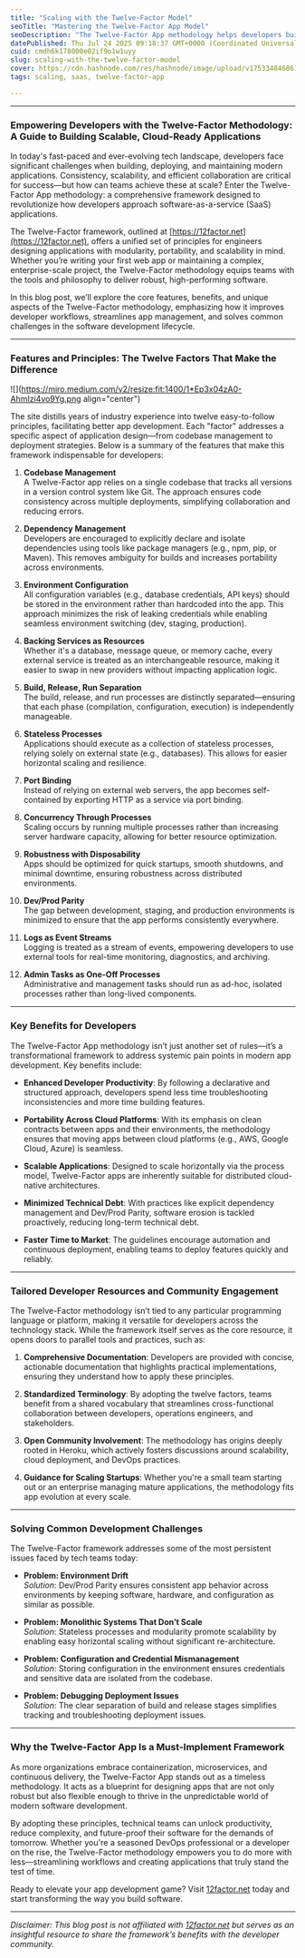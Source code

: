 ```yaml
---
title: "Scaling with the Twelve-Factor Model"
seoTitle: "Mastering the Twelve-Factor App Model"
seoDescription: "The Twelve-Factor App methodology helps developers build scalable, cloud-ready applications with improved productivity and reduced technical debt"
datePublished: Thu Jul 24 2025 09:18:37 GMT+0000 (Coordinated Universal Time)
cuid: cmdh6k178000e02if9o1w1uyy
slug: scaling-with-the-twelve-factor-model
cover: https://cdn.hashnode.com/res/hashnode/image/upload/v1753348468617/2f38135f-07f9-408d-bc40-a6295f42ae75.jpeg
tags: scaling, saas, twelve-factor-app

---
```


---

### Empowering Developers with the Twelve-Factor Methodology: A Guide to Building Scalable, Cloud-Ready Applications

In today's fast-paced and ever-evolving tech landscape, developers face significant challenges when building, deploying, and maintaining modern applications. Consistency, scalability, and efficient collaboration are critical for success—but how can teams achieve these at scale? Enter the Twelve-Factor App methodology: a comprehensive framework designed to revolutionize how developers approach software-as-a-service (SaaS) applications.

The Twelve-Factor framework, outlined at [https://12factor.net](https://12factor.net), offers a unified set of principles for engineers designing applications with modularity, portability, and scalability in mind. Whether you’re writing your first web app or maintaining a complex, enterprise-scale project, the Twelve-Factor methodology equips teams with the tools and philosophy to deliver robust, high-performing software.

In this blog post, we’ll explore the core features, benefits, and unique aspects of the Twelve-Factor methodology, emphasizing how it improves developer workflows, streamlines app management, and solves common challenges in the software development lifecycle.

---

### Features and Principles: The Twelve Factors That Make the Difference

![](https://miro.medium.com/v2/resize:fit:1400/1*Ep3x04zA0-AhmIzi4vo9Yg.png align="center")

The site distills years of industry experience into twelve easy-to-follow principles, facilitating better app development. Each "factor" addresses a specific aspect of application design—from codebase management to deployment strategies. Below is a summary of the features that make this framework indispensable for developers:

1. **Codebase Management**  
    A Twelve-Factor app relies on a single codebase that tracks all versions in a version control system like Git. The approach ensures code consistency across multiple deployments, simplifying collaboration and reducing errors.
    
2. **Dependency Management**  
    Developers are encouraged to explicitly declare and isolate dependencies using tools like package managers (e.g., npm, pip, or Maven). This removes ambiguity for builds and increases portability across environments.
    
3. **Environment Configuration**  
    All configuration variables (e.g., database credentials, API keys) should be stored in the environment rather than hardcoded into the app. This approach minimizes the risk of leaking credentials while enabling seamless environment switching (dev, staging, production).
    
4. **Backing Services as Resources**  
    Whether it's a database, message queue, or memory cache, every external service is treated as an interchangeable resource, making it easier to swap in new providers without impacting application logic.
    
5. **Build, Release, Run Separation**  
    The build, release, and run processes are distinctly separated—ensuring that each phase (compilation, configuration, execution) is independently manageable.
    
6. **Stateless Processes**  
    Applications should execute as a collection of stateless processes, relying solely on external state (e.g., databases). This allows for easier horizontal scaling and resilience.
    
7. **Port Binding**  
    Instead of relying on external web servers, the app becomes self-contained by exporting HTTP as a service via port binding.
    
8. **Concurrency Through Processes**  
    Scaling occurs by running multiple processes rather than increasing server hardware capacity, allowing for better resource optimization.
    
9. **Robustness with Disposability**  
    Apps should be optimized for quick startups, smooth shutdowns, and minimal downtime, ensuring robustness across distributed environments.
    
10. **Dev/Prod Parity**  
    The gap between development, staging, and production environments is minimized to ensure that the app performs consistently everywhere.
    
11. **Logs as Event Streams**  
    Logging is treated as a stream of events, empowering developers to use external tools for real-time monitoring, diagnostics, and archiving.
    
12. **Admin Tasks as One-Off Processes**  
    Administrative and management tasks should run as ad-hoc, isolated processes rather than long-lived components.
    

---

### Key Benefits for Developers

The Twelve-Factor App methodology isn’t just another set of rules—it’s a transformational framework to address systemic pain points in modern app development. Key benefits include:

* **Enhanced Developer Productivity**: By following a declarative and structured approach, developers spend less time troubleshooting inconsistencies and more time building features.
    
* **Portability Across Cloud Platforms**: With its emphasis on clean contracts between apps and their environments, the methodology ensures that moving apps between cloud platforms (e.g., AWS, Google Cloud, Azure) is seamless.
    
* **Scalable Applications**: Designed to scale horizontally via the process model, Twelve-Factor apps are inherently suitable for distributed cloud-native architectures.
    
* **Minimized Technical Debt**: With practices like explicit dependency management and Dev/Prod Parity, software erosion is tackled proactively, reducing long-term technical debt.
    
* **Faster Time to Market**: The guidelines encourage automation and continuous deployment, enabling teams to deploy features quickly and reliably.
    

---

### Tailored Developer Resources and Community Engagement

The Twelve-Factor methodology isn’t tied to any particular programming language or platform, making it versatile for developers across the technology stack. While the framework itself serves as the core resource, it opens doors to parallel tools and practices, such as:

1. **Comprehensive Documentation**: Developers are provided with concise, actionable documentation that highlights practical implementations, ensuring they understand how to apply these principles.
    
2. **Standardized Terminology**: By adopting the twelve factors, teams benefit from a shared vocabulary that streamlines cross-functional collaboration between developers, operations engineers, and stakeholders.
    
3. **Open Community Involvement**: The methodology has origins deeply rooted in Heroku, which actively fosters discussions around scalability, cloud deployment, and DevOps practices.
    
4. **Guidance for Scaling Startups**: Whether you're a small team starting out or an enterprise managing mature applications, the methodology fits app evolution at every scale.
    

---

### Solving Common Development Challenges

The Twelve-Factor framework addresses some of the most persistent issues faced by tech teams today:

* **Problem: Environment Drift**  
    *Solution*: Dev/Prod Parity ensures consistent app behavior across environments by keeping software, hardware, and configuration as similar as possible.
    
* **Problem: Monolithic Systems That Don’t Scale**  
    *Solution*: Stateless processes and modularity promote scalability by enabling easy horizontal scaling without significant re-architecture.
    
* **Problem: Configuration and Credential Mismanagement**  
    *Solution*: Storing configuration in the environment ensures credentials and sensitive data are isolated from the codebase.
    
* **Problem: Debugging Deployment Issues**  
    *Solution*: The clear separation of build and release stages simplifies tracking and troubleshooting deployment issues.
    

---

### Why the Twelve-Factor App Is a Must-Implement Framework

As more organizations embrace containerization, microservices, and continuous delivery, the Twelve-Factor App stands out as a timeless methodology. It acts as a blueprint for designing apps that are not only robust but also flexible enough to thrive in the unpredictable world of modern software development.

By adopting these principles, technical teams can unlock productivity, reduce complexity, and future-proof their software for the demands of tomorrow. Whether you're a seasoned DevOps professional or a developer on the rise, the Twelve-Factor methodology empowers you to do more with less—streamlining workflows and creating applications that truly stand the test of time.

Ready to elevate your app development game? Visit [12factor.net](http://12factor.net) today and start transforming the way you build software.

---

*Disclaimer: This blog post is not affiliated with* [*12factor.net*](http://12factor.net) *but serves as an insightful resource to share the framework’s benefits with the developer community.*